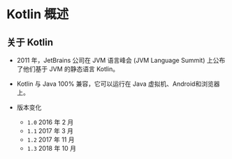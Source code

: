 # Kotlin 概述
## 关于 Kotlin
+ 2011 年，JetBrains 公司在 JVM 语言峰会 (JVM Language Summit) 上公布了他们基于 JVM 的静态语言 Kotlin。  

+ Kotlin 与 Java 100% 兼容，它可以运行在 Java 虚拟机、Android和浏览器上。

+ 版本变化
  + `1.0` 2016 年 2 月  
  + `1.1` 2017 年 3 月
  + `1.2` 2017 年 11 月
  + `1.3` 2018 年 10 月
  